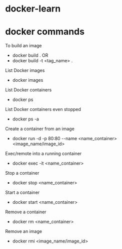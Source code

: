 # docker-learn

# docker commands

To build an image
- docker build .
OR
- docker build -t <tag_name> .

List Docker images
- docker images

List Docker containers
- docker ps

List Docker containers even stopped
- docker ps -a

Create a container from an image
- docker run -d -p 80:80 --name <name_container> <image_name/image_id>

Exec/remote into a running container
- docker exec -it <name_container> <shell>

Stop a container
- docker stop <name_container>

Start a container
- docker start <name_container>

Remove a container
- docker rm <name_container>

Remove an image
- docker rmi <image_name/image_id>

